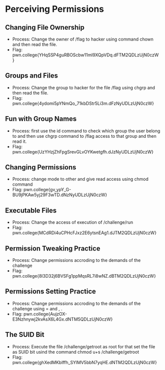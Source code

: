 # Perceiving Permissions
## Changing File Ownership
- Process: Change the owner of /flag to hacker using command chown and then read the file.
- Flag: pwn.college{YHqSSP4guRBOScbw11mI9XQpVDq.dFTM2QDLzUjN0czW}
## Groups and Files
- Process: Change the group to hacker for the file /flag using chgrp and then read the file.
- Flag: pwn.college{4ydomi5pYNmQo_71kbDStr5Li3m.dFzNyUDLzUjN0czW}
## Fun with Group Names
- Process: first use the id command to check which group the user belong to and then use chgrp command to /flag access to that group and then read it.
- Flag: pwn.college{UzYHzjZhFpgSrevGLvOYKwetgfh.dJzNyUDLzUjN0czW}
## Changing Permissions
- Process: change mode to other and give read access using chmod command
- Flag: pwn.college{gv_ypY_G-BU9jPKAw5yj29F3wTD.dNzNyUDLzUjN0czW}
## Executable Files
- Process: Change the access of execution of /challenge/run
- Flag: pwn.college{MCdRDi4uCPHcFJxz2E6ytsnEAg1.dJTM2QDLzUjN0czW}
## Permission Tweaking Practice
- Process: Change permissions accroding to the demands of the challenge
- Flag: pwn.college{8l3D32j6BVSFg1ppMqsRL7i8wNZ.dBTM2QDLzUjN0czW}
## Permissions Setting Practice
- Process: Change permissions accroding to the demands of the challenge using = and , .
- Flag: pwn.college{AujzOX-E3Nzhnywj2kvAsX6L4Gx.dNTM5QDLzUjN0czW}
## The SUID Bit
- Process: Execute the file /challenge/getroot as root for that set the file as SUID bit usind the command chmod u+s /challenge/getroot
- Flag: pwn.college{ghXedMKbIffh_SYlMV5bbN7yqHE.dNTM2QDLzUjN0czW}
